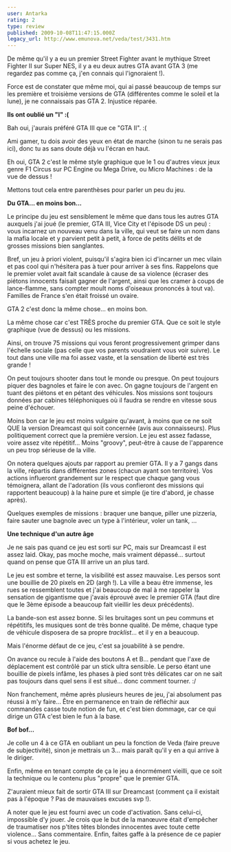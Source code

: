 ```yaml
---
user: Antarka
rating: 2
type: review
published: 2009-10-08T11:47:15.000Z
legacy_url: http://www.emunova.net/veda/test/3431.htm
---
```

De même qu'il y a eu un premier Street Fighter avant le mythique Street Fighter II sur Super NES, il y a eu deux autres GTA avant GTA 3 (me regardez pas comme ça, j'en connais qui l'ignoraient !).  

  

Force est de constater que même moi, qui ai passé beaucoup de temps sur les première et troisième versions de GTA (différentes comme le soleil et la lune), je ne connaissais pas GTA 2\. Injustice réparée.  

  

**Ils ont oublié un "I" :(**  

  

Bah oui, j'aurais préféré GTA III que ce "GTA II". :(  

  

Ami gamer, tu dois avoir des yeux en état de marche (sinon tu ne serais pas ici), donc tu as sans doute déjà vu l'écran en haut.  

Eh oui, GTA 2 c'est le même style graphique que le 1 ou d'autres vieux jeux genre F1 Circus sur PC Engine ou Mega Drive, ou Micro Machines : de la vue de dessus !  

Mettons tout cela entre parenthèses pour parler un peu du jeu.  

  

**Du GTA... en moins bon...**  

  

Le principe du jeu est sensiblement le même que dans tous les autres GTA auxquels j'ai joué (le premier, GTA III, Vice City et l'épisode DS un peu) : vous incarnez un nouveau venu dans la ville, qui veut se faire un nom dans la mafia locale et y parvient petit à petit, à force de petits délits et de grosses missions bien sanglantes.  

  

Bref, un jeu à priori violent, puisqu'il s'agira bien ici d'incarner un mec vilain et pas cool qui n'hésitera pas à tuer pour arriver à ses fins. Rappelons que le premier volet avait fait scandale à cause de sa violence (écraser des piétons innocents faisait gagner de l'argent, ainsi que les cramer à coups de lance-flamme, sans compter moult noms d'oiseaux prononcés à tout va). Familles de France s'en était froissé un ovaire.  

  

GTA 2 c'est donc la même chose... en moins bon.  

  

La même chose car c'est TRÈS proche du premier GTA. Que ce soit le style graphique (vue de dessus) ou les missions.  

  

Ainsi, on trouve 75 missions qui vous feront progressivement grimper dans l'échelle sociale (pas celle que vos parents voudraient vous voir suivre). Le tout dans une ville ma foi assez vaste, et la sensation de liberté est très grande !  

  

On peut toujours shooter dans tout le monde ou presque. On peut toujours piquer des bagnoles et faire le con avec. On gagne toujours de l'argent en tuant des piétons et en pétant des véhicules. Nos missions sont toujours données par cabines téléphoniques où il faudra se rendre en vitesse sous peine d'échouer.  

  

Moins bon car le jeu est moins vulgaire qu'avant, à moins que ce ne soit QUE la version Dreamcast qui soit concernée (avis aux connaisseurs). Plus politiquement correct que la première version. Le jeu est assez fadasse, voire assez vite répétitif... Moins "groovy", peut-être à cause de l'apparence un peu trop sérieuse de la ville.  

  

On notera quelques ajouts par rapport au premier GTA. Il y a 7 gangs dans la ville, répartis dans différentes zones (chacun ayant son territoire). Vos actions influeront grandement sur le respect que chaque gang vous témoignera, allant de l'adoration (ils vous confieront des missions qui rapportent beaucoup) à la haine pure et simple (je tire d'abord, je chasse après).  

  

Quelques exemples de missions : braquer une banque, piller une pizzeria, faire sauter une bagnole avec un type à l'intérieur, voler un tank, ...  

  

**Une technique d'un autre âge**  

  

Je ne sais pas quand ce jeu est sorti sur PC, mais sur Dreamcast il est assez laid. Okay, pas moche moche, mais vraiment dépassé... surtout quand on pense que GTA III arrive un an plus tard.  

  

Le jeu est sombre et terne, la visibilité est assez mauvaise. Les persos sont une bouillie de 20 pixels en 2D (argh !). La ville a beau être immense, les rues se ressemblent toutes et j'ai beaucoup de mal à me rappeler la sensation de gigantisme que j'avais éprouvé avec le premier GTA (faut dire que le 3ème épisode a beaucoup fait vieillir les deux précédents).  

  

La bande-son est assez bonne. Si les bruitages sont un peu communs et répétitifs, les musiques sont de très bonne qualité. De même, chaque type de véhicule disposera de sa propre _tracklist_... et il y en a beaucoup.  

  

Mais l'énorme défaut de ce jeu, c'est sa jouabilité à se pendre.  

On avance ou recule à l'aide des boutons A et B... pendant que l'axe de déplacement est contrôlé par un stick ultra sensible. Le perso étant une bouillie de pixels infâme, les phases à pied sont très délicates car on ne sait pas toujours dans quel sens il est situé... donc comment tourner. :/  

  

Non franchement, même après plusieurs heures de jeu, j'ai absolument pas réussi à m'y faire... Être en permanence en train de réfléchir aux commandes casse toute notion de fun, et c'est bien dommage, car ce qui dirige un GTA c'est bien le fun à la base.  

  

**Bof bof...**  

  

Je colle un 4 à ce GTA en oubliant un peu la fonction de Veda (faire preuve de subjectivité), sinon je mettrais un 3... mais paraît qu'il y en a qui arrive à le diriger.  

  

Enfin, même en tenant compte de ça le jeu a énormément vieilli, que ce soit la technique ou le contenu plus "propre" que le premier GTA.  

  

Z'auraient mieux fait de sortir GTA III sur Dreamcast (comment ça il existait pas à l'époque ? Pas de mauvaises excuses svp !).  

  

A noter que le jeu est fourni avec un code d'activation. Sans celui-ci, impossible d'y jouer. Je crois que le but de la manœuvre était d'empêcher de traumatiser nos p'tites têtes blondes innocentes avec toute cette violence... Sans commentaire. Enfin, faites gaffe à la présence de ce papier si vous achetez le jeu.
